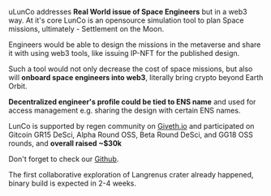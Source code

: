 uLunCo addresses **Real World issue of Space Engineers** but in a web3 way. At it's core LunCo is an opensource simulation tool to plan Space missions, ultimately - Settlement on the Moon.

Engineers would be able to design the missions in the metaverse and share it with using web3 tools, like issuing IP-NFT for the published design.

Such a tool would not only decrease the cost of space missions, but also will **onboard space engineers into web3**, literally bring crypto beyond Earth Orbit.

**Decentralized engineer's profile could be tied to ENS name** and used for access management e.g. sharing the design with certain ENS names.

LunCo is supported by regen community on [Giveth.io]([https://giveth.io/project/lunco-collaborative-engineering?referrer_id=0hWfCeRLhwayen8MGBaZGP0CLZv1](https://t.co/YxIG7o0Lii)) and participated on Gitcoin GR15 DeSci, Alpha Round OSS, Beta Round DeSci, and GG18 OSS rounds, and **overall raised ~$30k**

Don't forget to check our [Github](https://github.com/LunCoSim/lunco-sim).

The first collaborative exploration of Langrenus crater already happened, binary build is expected in 2-4 weeks.